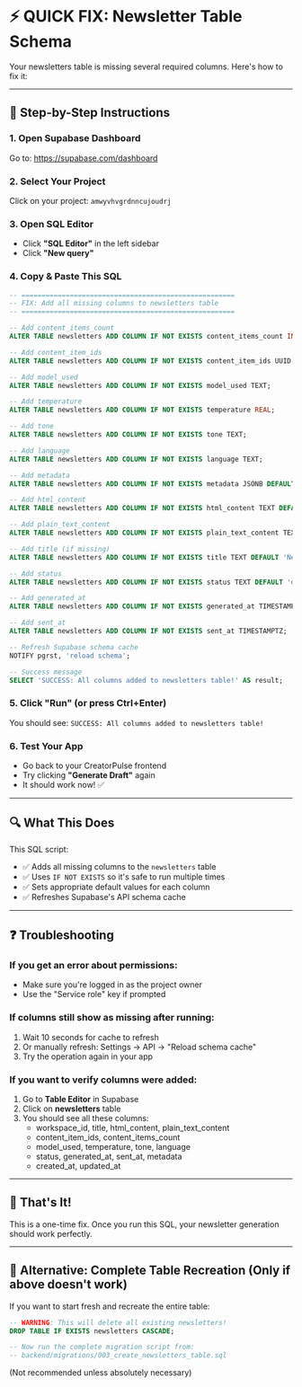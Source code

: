 # ⚡ QUICK FIX: Newsletter Table Schema

Your newsletters table is missing several required columns. Here's how to fix it:

---

## 🎯 Step-by-Step Instructions

### 1. Open Supabase Dashboard
Go to: https://supabase.com/dashboard

### 2. Select Your Project
Click on your project: `amwyvhvgrdnncujoudrj`

### 3. Open SQL Editor
- Click **"SQL Editor"** in the left sidebar
- Click **"New query"**

### 4. Copy & Paste This SQL

```sql
-- =====================================================
-- FIX: Add all missing columns to newsletters table
-- =====================================================

-- Add content_items_count
ALTER TABLE newsletters ADD COLUMN IF NOT EXISTS content_items_count INTEGER DEFAULT 0;

-- Add content_item_ids
ALTER TABLE newsletters ADD COLUMN IF NOT EXISTS content_item_ids UUID[] DEFAULT '{}';

-- Add model_used
ALTER TABLE newsletters ADD COLUMN IF NOT EXISTS model_used TEXT;

-- Add temperature
ALTER TABLE newsletters ADD COLUMN IF NOT EXISTS temperature REAL;

-- Add tone
ALTER TABLE newsletters ADD COLUMN IF NOT EXISTS tone TEXT;

-- Add language
ALTER TABLE newsletters ADD COLUMN IF NOT EXISTS language TEXT;

-- Add metadata
ALTER TABLE newsletters ADD COLUMN IF NOT EXISTS metadata JSONB DEFAULT '{}';

-- Add html_content
ALTER TABLE newsletters ADD COLUMN IF NOT EXISTS html_content TEXT DEFAULT '';

-- Add plain_text_content
ALTER TABLE newsletters ADD COLUMN IF NOT EXISTS plain_text_content TEXT;

-- Add title (if missing)
ALTER TABLE newsletters ADD COLUMN IF NOT EXISTS title TEXT DEFAULT 'Newsletter';

-- Add status
ALTER TABLE newsletters ADD COLUMN IF NOT EXISTS status TEXT DEFAULT 'draft';

-- Add generated_at
ALTER TABLE newsletters ADD COLUMN IF NOT EXISTS generated_at TIMESTAMPTZ DEFAULT NOW();

-- Add sent_at
ALTER TABLE newsletters ADD COLUMN IF NOT EXISTS sent_at TIMESTAMPTZ;

-- Refresh Supabase schema cache
NOTIFY pgrst, 'reload schema';

-- Success message
SELECT 'SUCCESS: All columns added to newsletters table!' AS result;
```

### 5. Click "Run" (or press Ctrl+Enter)

You should see: `SUCCESS: All columns added to newsletters table!`

### 6. Test Your App
- Go back to your CreatorPulse frontend
- Try clicking **"Generate Draft"** again
- It should work now! ✅

---

## 🔍 What This Does

This SQL script:
- ✅ Adds all missing columns to the `newsletters` table
- ✅ Uses `IF NOT EXISTS` so it's safe to run multiple times
- ✅ Sets appropriate default values for each column
- ✅ Refreshes Supabase's API schema cache

---

## ❓ Troubleshooting

### If you get an error about permissions:
- Make sure you're logged in as the project owner
- Use the "Service role" key if prompted

### If columns still show as missing after running:
1. Wait 10 seconds for cache to refresh
2. Or manually refresh: Settings → API → "Reload schema cache"
3. Try the operation again in your app

### If you want to verify columns were added:
1. Go to **Table Editor** in Supabase
2. Click on **newsletters** table
3. You should see all these columns:
   - workspace_id, title, html_content, plain_text_content
   - content_item_ids, content_items_count
   - model_used, temperature, tone, language
   - status, generated_at, sent_at, metadata
   - created_at, updated_at

---

## 🚀 That's It!

This is a one-time fix. Once you run this SQL, your newsletter generation should work perfectly.

---

## 📝 Alternative: Complete Table Recreation (Only if above doesn't work)

If you want to start fresh and recreate the entire table:

```sql
-- WARNING: This will delete all existing newsletters!
DROP TABLE IF EXISTS newsletters CASCADE;

-- Now run the complete migration script from:
-- backend/migrations/003_create_newsletters_table.sql
```

(Not recommended unless absolutely necessary)
